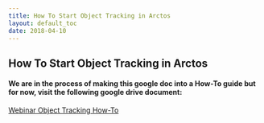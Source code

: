 ```yaml
---
title: How To Start Object Tracking in Arctos
layout: default_toc
date: 2018-04-10
---
```


## How To Start Object Tracking in Arctos

#### We are in the process of making this google doc into a How-To guide but for now, visit the following google drive document:

[Webinar Object Tracking How-To](https://docs.google.com/document/d/1TBN-1r6jz2-ODJRZdgvNC4peiE1TrGKfpLse2bOoyMs/edit?usp=sharing)
